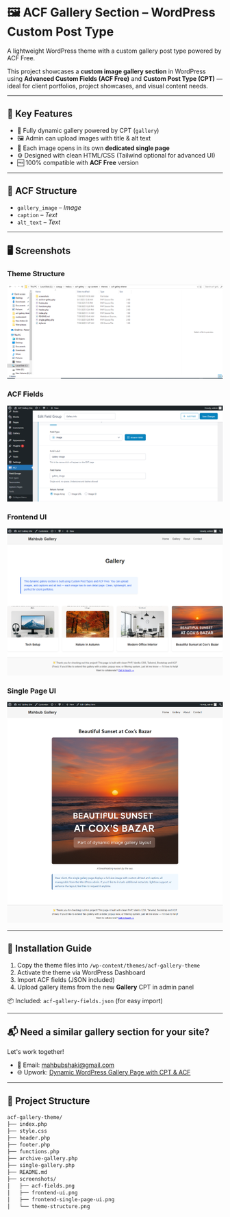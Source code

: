 # 🖼️ ACF Gallery Section – WordPress Custom Post Type

A lightweight WordPress theme with a custom gallery post type powered by ACF Free.

This project showcases a **custom image gallery section** in WordPress using **Advanced Custom Fields (ACF Free)** and **Custom Post Type (CPT)** — ideal for client portfolios, project showcases, and visual content needs.

---

## 🔧 Key Features

- 🎯 Fully dynamic gallery powered by CPT (`gallery`)
- 🖼️ Admin can upload images with title & alt text
- 🔗 Each image opens in its own **dedicated single page**
- ⚙️ Designed with clean HTML/CSS (Tailwind optional for advanced UI)
- 🆓 100% compatible with **ACF Free** version

---

## 🧩 ACF Structure

- `gallery_image` – *Image*
- `caption` – *Text*
- `alt_text` – *Text*

---

## 🖥️ Screenshots

### Theme Structure  
![Structure](screenshots/theme-structure.png)

### ACF Fields  
![ACF Fields](screenshots/acf-fields.png)

### Frontend UI  
![Frontend UI](screenshots/frontend-ui.png)

### Single Page UI  
![Single Page UI](screenshots/frontend-single-page-ui.png)

---

## 🚀 Installation Guide

1. Copy the theme files into `/wp-content/themes/acf-gallery-theme`
2. Activate the theme via WordPress Dashboard
3. Import ACF fields (JSON included)
4. Upload gallery items from the new **Gallery** CPT in admin panel

📦 Included: `acf-gallery-fields.json` (for easy import)

---

## 📬 Need a similar gallery section for your site?

Let's work together!

- 📧 Email: [mahbubshaki@gmail.com](mailto:mahbubshaki@gmail.com)  
- 🌐 Upwork: [Dynamic WordPress Gallery Page with CPT & ACF](https://www.upwork.com/services/product/development-it-a-dynamic-wordpress-gallery-page-using-cpt-acf-free-1950085101343980298?ref=fl_profile)

---

## 📁 Project Structure

```
acf-gallery-theme/
├── index.php
├── style.css
├── header.php
├── footer.php
├── functions.php
├── archive-gallery.php
├── single-gallery.php
├── README.md
├── screenshots/
│   ├── acf-fields.png
│   ├── frontend-ui.png
│   ├── frontend-single-page-ui.png
│   └── theme-structure.png

```
